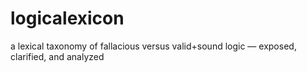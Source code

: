 # logicalexicon
a lexical taxonomy of fallacious versus valid+sound logic — exposed, clarified, and analyzed
